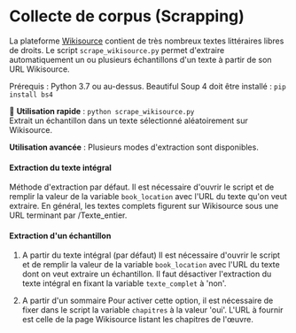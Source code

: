 # Collecte de corpus (Scrapping)
La plateforme [Wikisource](https://fr.wikisource.org/wiki/Wikisource:Accueil) contient de très nombreux textes littéraires libres de droits. Le script `scrape_wikisource.py` permet d'extraire automatiquement un ou plusieurs échantillons d'un texte à partir de son URL Wikisource.

Prérequis : Python 3.7 ou au-dessus. Beautiful Soup 4 doit être installé : 
`pip install bs4`

📌  **Utilisation rapide** : `python scrape_wikisource.py`
<br/>Extrait un échantillon dans un texte sélectionné aléatoirement sur Wikisource.


**Utilisation avancée** : Plusieurs modes d'extraction sont disponibles.

#### Extraction du texte intégral
Méthode d'extraction par défaut.
Il est nécessaire d'ouvrir le script et de remplir la valeur de la variable `book_location` avec l'URL du texte qu'on veut extraire.
En général, les textes complets figurent sur Wikisource sous une URL terminant par /Texte_entier.

#### Extraction d'un échantillon
1. A partir du texte intégral (par défaut)
Il est nécessaire d'ouvrir le script et de remplir la valeur de la variable `book_location` avec l'URL du texte dont on veut extraire un échantillon. Il faut désactiver l'extraction du texte intégral en fixant la variable `texte_complet` à 'non'.

2. A partir d'un sommaire
Pour activer cette option, il est nécessaire de fixer dans le script la variable `chapitres` à la valeur 'oui'.
L'URL à fournir est celle de la page Wikisource listant les chapitres de l'œuvre.

